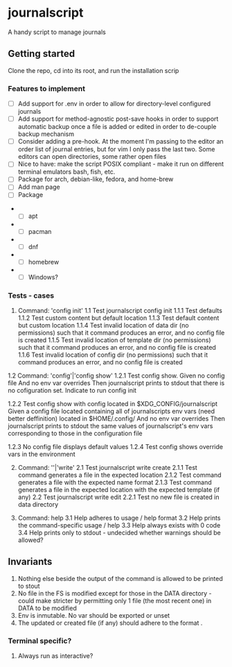 # journalscript

A handy script to manage journals

## Getting started

Clone the repo, cd into its root, and run the installation scrip 


### Features to implement
- [ ] Add support for .env in order to allow for directory-level configured journals
- [ ] Add support for method-agnostic post-save hooks in order to support automatic backup once a file is added or edited in order to de-couple backup mechanism
- [ ] Consider adding a pre-hook. At the moment I'm passing to the editor an order list of journal entries, but for vim I only pass the last two. Some editors can open directories, some rather open files
- [ ] Nice to have: make the script POSIX compliant - make it run on different terminal emulators bash, fish, etc.
- [ ] Package for arch, debian-like, fedora, and home-brew
- [ ] Add man page
- [ ] Package
- - [ ] apt
- - [ ] pacman
- - [ ] dnf
- - [ ] homebrew
- - [ ] Windows?

### Tests - cases
1. Command: 'config init'
1.1 Test journalscript config init
1.1.1 Test defaults
1.1.2 Test custom content but default location
1.1.3 Test default content but custom location
1.1.4 Test invalid location of data dir (no permissions) such that it command produces an error, and no config file is created
1.1.5 Test invalid location of template dir (no permissions) such that it command produces an error, and no config file is created
1.1.6 Test invalid location of config dir (no permissions) such that it command produces an error, and no config file is created

1.2 Command: 'config'|'config show'
1.2.1 Test config show. 
    Given no config file
    And no env var overrides
    Then journalscript prints to stdout that there is no cofiguration set. Indicate to run config init

1.2.2 Test config show with config located in $XDG_CONFIG/journalscript
    Given a config file located containing all of journalscripts env vars (need better deffinition) located in $HOME/.config/
    And no env var overrides
    Then journalscript prints to stdout the same values of journalscript's env vars corresponding to those in the configuration file

1.2.3 No config file displays default values
1.2.4 Test config shows override vars in the environment

2. Command: ''|'write'
2.1 Test journalscript write create 
2.1.1 Test command generates a file in the expected location 
2.1.2 Test command generates a file with the expected name format 
2.1.3 Test command generates a file in the expected location with the expected template (if any) 
2.2 Test journalscript write edit 
2.2.1 Test no new file is created in data directory

3. Command: help
3.1 Help adheres to usage / help format
3.2 Help <command> prints the command-specific usage / help
3.3 Help always exists with 0 code
3.4 Help prints only to stdout - undecided whether warnings should be allowed?

## Invariants
1. Nothing else beside the output of the command is allowed to be printed to stout
2. No file in the FS is modified except for those in the DATA directory - could make stricter by permitting only 1 file (the most recent one) in DATA to be modified 
3. Env is inmutable. No var should be exported or unset
4. The updated or created file (if any) should adhere to the format <date>.<type>

### Terminal specific?
1. Always run as interactive?


